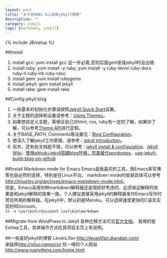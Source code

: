 ```yaml
---
layout: post
title: "关于在RHEL 6上运维jekyll博客"
description: ""
category: jekyll
tags: [markdown, jekyll]
---
```

{% include JB/setup %}

##Install

1. install gcc: yum install gcc 
   这一步必需,否则后面gem安装jekyll时会出错.
2. install ruby: yum install -y ruby; yum install -y ruby-devel ruby-docs ruby-ri ruby-irb ruby-rdoc 
3. install gem: yum install rubygems
4. install jekyll: gem install jekyll
5. install rake: gem install rake


##Config jekyll blog

1. 一些基本的初始化步骤请按照[Jekyll Quick Start](http://jekyllbootstrap.com/usage/index.html "starter")设置。
2. 关于主题的选择和设置请参考：[Using Themes](http://jekyllbootstrap.com/usage/jekyll-theming.html)。
3. 如果想自定义主题，需保证自己对html, css, ruby有一定的了解。如果你了解，可以参考[Theme API](http://jekyllbootstrap.com/api/theme-api.html)进行定制。
4. 关于BASE_PATH, Comments等设置见：[Blog Configuration](http://jekyllbootstrap.com/usage/blog-configuration.html)。
5. 想深入了解jekyll工作原理，请参考：[jekyll Introduction](http://jekyllbootstrap.com/lessons/jekyll-introduction.html)。
6. 另外，还有些文档挺不错，可以参考：[jekyll install & configuration](https://github.com/mojombo/jekyll/wiki/Install)、[jekyll Wiki](https://github.com/mojombo/jekyll/wiki)、[使用github+jekyll搭建blog环境，完美替代wordpress](http://www.heiniuhaha.com/lessons/2012/08/09/use-jekyll-build-blog/)、[use-jekyll-build-blog-on-github](http://hzmook.github.com/2012/07/01/use-jekyll-build-blog-on-github.html)



##Install Markdown mode for Emacs
Emacs是我喜欢的工具，用Emacs来写博客也是必然的选择，特别是在Linux平台。 
markdown mode的安装具体可以参考<http://linuxtoy.org/archives/emacs-markdown-mode.html>。  
但是，Emacs采用何种markdown解释器还是得好好考虑的，必须保证解释的效果是和jekyll解释的效果一致。个人建议直接采用jekyll的解释器来作Emacs写作时预览所用的解释器。在jekyll中，默认的是Maruku，可以选择速度更快的C语言实现的RDiscount。  
`ln -s \usr\bin\rdiscount \usr\bin\markdown`

##Migrate from WordPress to Jekyll
各种迁移方法可见[官方文档](https://github.com/mojombo/jekyll/wiki/blog-migrations)。 
我用的是Exitwp工具，具体操作方法在其项目主页上有说明。

##一些喜好jekyll的博客
LevanLifan <http://levanlifan.diandian.com/>  
谢益辉<http://yihui.name/cn/> 
阮一峰的个人网站 <http://www.ruanyifeng.com/home.html>

